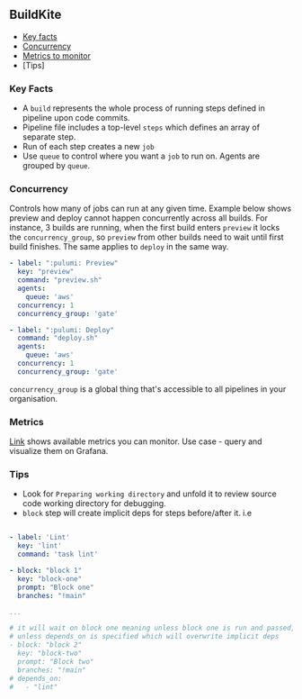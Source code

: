 ## BuildKite

- [Key facts](#key-facts)
- [Concurrency](#concurrency)
- [Metrics to monitor](#metrics)
- [Tips]

### Key Facts

- A `build` represents the whole process of running steps defined in pipeline upon code commits.
- Pipeline file includes a top-level `steps` which defines an array of separate step.
- Run of each step creates a new `job`
- Use `queue` to control where you want a `job` to run on. Agents are grouped by `queue`.

### Concurrency

Controls how many of jobs can run at any given time. Example below shows preview and deploy cannot happen concurrently across all builds. For instance, 3 builds are running, when the first build enters `preview` it locks the `concurrency_group`, so `preview` from other builds need to wait until first build finishes. The same applies to `deploy` in the same way.

```yaml
- label: ":pulumi: Preview"
  key: "preview"
  command: "preview.sh"
  agents:
    queue: 'aws'
  concurrency: 1
  concurrency_group: 'gate'

- label: ":pulumi: Deploy"
  command: "deploy.sh"
  agents:
    queue: 'aws'
  concurrency: 1
  concurrency_group: 'gate'
```

`concurrency_group` is a global thing that's accessible to all pipelines in your organisation.

### Metrics

[Link](https://github.com/buildkite/buildkite-agent-metrics/blob/master/README.md) shows available metrics you can monitor. Use case - query and visualize them on Grafana.

### Tips

- Look for `Preparing working directory` and unfold it to review source code working directory for debugging.
- `block` step will create implicit deps for steps before/after it. i.e

```yml

- label: 'Lint'
  key: 'lint'
  command: 'task lint'

- block: "block 1"
  key: "block-one"
  prompt: "Block one"
  branches: "!main"

...

# it will wait on block one meaning unless block one is run and passed, block two won't run
# unless depends_on is specified which will overwrite implicit deps
- block: "block 2"
  key: "block-two"
  prompt: "Block two"
  branches: "!main"
# depends_on:
#   - "lint"
```
